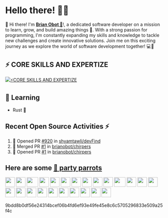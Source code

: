 <h1> Hello there! 👋🏾</h1> 

👋 Hi there! I'm [**Brian Obot 🦉**](https://brianobot.github.io/)!, a dedicated software developer on a mission to learn, grow, and build amazing things 🚀. With a strong passion for programming, I'm constantly expanding my skills and knowledge to tackle new challenges and create innovative solutions. Join me on this exciting journey as we explore the world of software development together! 💻🌟

<h2> ⚡ CORE SKILLS AND EXPERTIZE </h2>
 
[![⚡CORE SKILLS AND EXPERTIZE](https://skillicons.dev/icons?i=python,django,js,linux,git,github,postman,php,laravel,bash,docker,html,vscode,typescript,react,postgres,gcp,bootstrap,c,arduino,nginx,nodejs,css,fastapi,aws,githubactions,md,mysql,regex,markdown)](https://skillicons.dev)

## 📝 Learning
- Rust 🦀

## Recent Open Source Activities ⚡️
<!--START_SECTION:activity-->
1. 💪 Opened PR [#920](https://github.com/shyamtawli/devFind/pull/920) in [shyamtawli/devFind](https://github.com/shyamtawli/devFind)
2. 🎉 Merged PR [#1](https://github.com/brianobot/chirpers/pull/1) in [brianobot/chirpers](https://github.com/brianobot/chirpers)
3. 💪 Opened PR [#1](https://github.com/brianobot/chirpers/pull/1) in [brianobot/chirpers](https://github.com/brianobot/chirpers)
<!--END_SECTION:activity-->

Here are some [🦜 party parrots](https://cultofthepartyparrot.com)
-------------------------------------------------------------------------------
<div>
    <img src="https://cultofthepartyparrot.com/parrots/hd/githubparrot.gif" width="30" height="30"/>
    <img src="https://cultofthepartyparrot.com/flags/hd/nigeriaparrot.gif" width="30" height="30"/>
    <img src="https://cultofthepartyparrot.com/parrots/asyncparrot.gif" width="36" height="30"/>
    <img src="https://cultofthepartyparrot.com/parrots/hd/exceptionallyfastparrot.gif" width="30" height="30"/>
    <img src="https://cultofthepartyparrot.com/parrots/hd/60fpsparrot.gif" width="30" height="30"/>
    <img src="https://cultofthepartyparrot.com/parrots/hd/jumpingparrot.gif" width="30" height="30"/>
    <img src="https://cultofthepartyparrot.com/parrots/hd/opensourceparrot.gif" width="30" height="30"/>
    <img src="https://cultofthepartyparrot.com/parrots/hd/dealwithitnowparrot.gif" width="30" height="30"/>
    <img src="https://cultofthepartyparrot.com/parrots/hd/hypnoparrotlight.gif" width="30" height="30"/>
    <img src="https://cultofthepartyparrot.com/parrots/databaseparrot.gif" width="30" height="30"/>
    <img src="https://cultofthepartyparrot.com/parrots/fixparrot.gif" width="36" height="30"/>
    <img src="https://cultofthepartyparrot.com/parrots/hd/laptop_parrot.gif" width="30" height="30"/>
    <img src="https://cultofthepartyparrot.com/parrots/hd/spinningparrot.gif" width="30" height="30"/>
    <img src="https://cultofthepartyparrot.com/parrots/hd/levitationparrot.gif" width="30" height="30"/>
    <img src="https://cultofthepartyparrot.com/parrots/hd/meldparrot.gif" width="30" height="30"/>
    <img src="https://cultofthepartyparrot.com/parrots/slomoparrot.gif" width="30" height="30"/>
    <img src="https://cultofthepartyparrot.com/parrots/hd/moonwalkingparrot.gif" width="30" height="30"/>
    <img src="https://cultofthepartyparrot.com/parrots/hd/stableparrot.gif" width="30" height="30"/>
    <img src="https://cultofthepartyparrot.com/parrots/hd/scienceparrot.gif" width="30" height="30"/>
    <img src="https://cultofthepartyparrot.com/parrots/hd/pirateparrot.gif" width="30" height="30"/>
    <img src="https://cultofthepartyparrot.com/parrots/hd/footballparrot.gif" width="30" height="30"/>
    <img src="https://cultofthepartyparrot.com/parrots/hd/illuminatiparrot.gif" width="30" height="30"/>
    <img src="https://cultofthepartyparrot.com/parrots/hd/hypnoparrotdark.gif" width="30" height="30"/>
    <img src="https://cultofthepartyparrot.com/parrots/hd/mustacheparrot.gif" width="30" height="30"/>
</div>

<!-- below a hash from a string, containgin a message, if you can find this, there is great reward waiting on you --->
9bdd8b0df56e24314bcef06b4fd6ef93e49fe45e8c6c5705296833e509a25f4c
<!---

brianobot/brianobot is a ✨ special ✨ repository because its `README.md` (this file) appears on your GitHub profile.
You can click the Preview link to take a look at your changes.
--->
